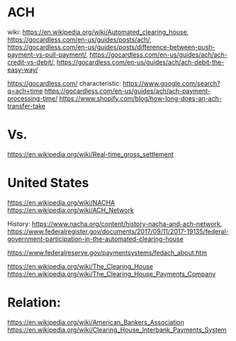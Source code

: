 # ACH
wiki: https://en.wikipedia.org/wiki/Automated_clearing_house, https://gocardless.com/en-us/guides/posts/ach/, https://gocardless.com/en-us/guides/posts/difference-between-push-payment-vs-pull-payment/, https://gocardless.com/en-us/guides/ach/ach-credit-vs-debit/, https://gocardless.com/en-us/guides/ach/ach-debit-the-easy-way/

https://gocardless.com/ characteristic: https://www.google.com/search?q=ach+time https://gocardless.com/en-us/guides/ach/ach-payment-processing-time/ https://www.shopify.com/blog/how-long-does-an-ach-transfer-take

# Vs.
https://en.wikipedia.org/wiki/Real-time_gross_settlement

# United States
https://en.wikipedia.org/wiki/NACHA  
https://en.wikipedia.org/wiki/ACH_Network

History: https://www.nacha.org/content/history-nacha-and-ach-network, https://www.federalregister.gov/documents/2017/09/11/2017-19135/federal-government-participation-in-the-automated-clearing-house

https://www.federalreserve.gov/paymentsystems/fedach_about.htm


https://en.wikipedia.org/wiki/The_Clearing_House
https://en.wikipedia.org/wiki/The_Clearing_House_Payments_Company

# Relation:  
https://en.wikipedia.org/wiki/American_Bankers_Association
https://en.wikipedia.org/wiki/Clearing_House_Interbank_Payments_System
